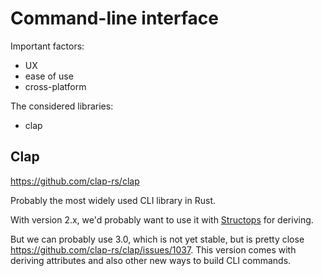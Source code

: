 # Command-line interface

Important factors:
- UX
- ease of use
- cross-platform

The considered libraries:
- clap

## Clap

<https://github.com/clap-rs/clap>

Probably the most widely used CLI library in Rust.

With version 2.x, we'd probably want to use it with [Structops](https://github.com/TeXitoi/structopt) for deriving.

But we can probably use 3.0, which is not yet stable, but is pretty close <https://github.com/clap-rs/clap/issues/1037>. This version comes with deriving attributes and also other new ways to build CLI commands.

